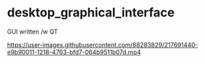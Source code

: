 # desktop_graphical_interface
GUI written /w QT


https://user-images.githubusercontent.com/88283829/217691440-e9b90011-1218-4763-bfd7-064b9511b07d.mp4

